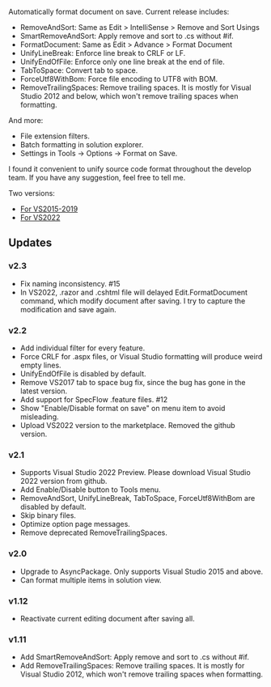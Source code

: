 Automatically format document on save. Current release includes:

- RemoveAndSort: Same as Edit > IntelliSense > Remove and Sort Usings
- SmartRemoveAndSort: Apply remove and sort to .cs without #if.
- FormatDocument: Same as Edit > Advance > Format Document
- UnifyLineBreak: Enforce line break to CRLF or LF.
- UnifyEndOfFile: Enforce only one line break at the end of file.
- TabToSpace: Convert tab to space.
- ForceUtf8WithBom: Force file encoding to UTF8 with BOM.
- RemoveTrailingSpaces: Remove trailing spaces. It is mostly for Visual Studio 2012 and below, which won't remove trailing spaces when formatting.

And more:

- File extension filters.
- Batch formatting in solution explorer.
- Settings in Tools -> Options -> Format on Save.

I found it convenient to unify source code format throughout the develop team. If you have any suggestion, feel free to tell me.

Two versions:

- [For VS2015-2019](https://marketplace.visualstudio.com/items?itemName=WinstonFeng.FormatonSave)
- [For VS2022](https://marketplace.visualstudio.com/items?itemName=WinstonFeng.VSFormatOnSave2022)

## Updates

### v2.3

- Fix naming inconsistency. #15
- In VS2022, .razor and .cshtml file will delayed Edit.FormatDocument command, which modify document after saving. I try to capture the modification and save again.

### v2.2

- Add individual filter for every feature.
- Force CRLF for .aspx files, or Visual Studio formatting will produce weird empty lines.
- UnifyEndOfFile is disabled by default.
- Remove VS2017 tab to space bug fix, since the bug has gone in the latest version.
- Add support for SpecFlow .feature files. #12
- Show "Enable/Disable format on save" on menu item to avoid misleading.
- Upload VS2022 version to the marketplace. Removed the github version.

### v2.1

- Supports Visual Studio 2022 Preview. Please download Visual Studio 2022 version from github.
- Add Enable/Disable button to Tools menu.
- RemoveAndSort, UnifyLineBreak, TabToSpace, ForceUtf8WithBom are disabled by default.
- Skip binary files.
- Optimize option page messages.
- Remove deprecated RemoveTrailingSpaces.

### v2.0

- Upgrade to AsyncPackage. Only supports Visual Studio 2015 and above.
- Can format multiple items in solution view.

### v1.12

- Reactivate current editing document after saving all.

### v1.11

- Add SmartRemoveAndSort: Apply remove and sort to .cs without #if.
- Add RemoveTrailingSpaces: Remove trailing spaces. It is mostly for Visual Studio 2012, which won't remove trailing spaces when formatting.
